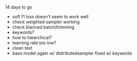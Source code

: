 14 days to go
- soft f1 loss doesn't seem to work well
- check weighted sampler working
- check blanced batch/trimming
- keywords?
- how to hiearchical?
- learning rate too low?
- clean text
- base model again w/ distributedsampler fixed w/ keywords
